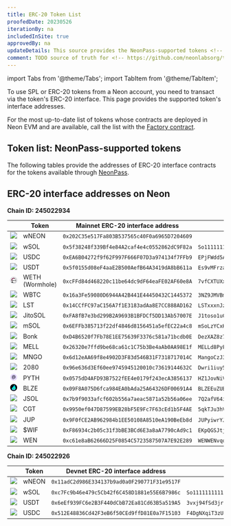 ```yaml
---
title: ERC-20 Token List
proofedDate: 20230526
iterationBy: na
includedInSite: true
approvedBy: na
updateDetails: This source provides the NeonPass-supported tokens <!-- https://github.com/neonlabsorg/neonpass-ui/blob/5588478e7d421d07dd21b8440e6e0d6dd91d5fca/src/token-transfer/services/tokens-list.service.ts#L175-L184 --> HOWEVER not clear on the token naming (e.g. what is W_BTC? also not clear on which chain this applies to also not clear how bridger is identified -- what would SOETH look like compared to WETH -- sollet vs wormhole wrapped ETH?)
comment: TODO source of truth for <!-- https://github.com/neonlabsorg/token-list/blob/17a7b46f5786f3ae05e68db927e6629ba397459e/tokenlist.json --> needs programmatic update from this page -- want to include bridger info too when that applies -- is this possible? NB only full code block results in copy option -- tried this in HTML table and it is not compatible
---
```


import Tabs from '@theme/Tabs';
import TabItem from '@theme/TabItem';

To use SPL or ERC-20 tokens from a Neon account, you need to transact via the token's ERC-20 interface. This page provides the supported token's interface addresses.

<!-- When performing operations on tokens in the Neon EVM, it is important to know which token symbol or address can be used. Having a list of possible tokens available, you can easily navigate when choosing the token you need. -->

For the most up-to-date list of tokens whose contracts are deployed in Neon EVM and are available, call the list with the [Factory contract](docs/developing/deploy_facilities/interacting_with_spl_tokens.md).

<!-- todo problem >> the repo is set to private, so end user does not have this option!
  For the most up-to-date list of tokens whose contracts are deployed in Neon EVM and are available, see the [neonlabsorg/token-list](https://github.com/neonlabsorg/token-list/) repository, or call the list with the [Factory contract](docs/developing/deploy_facilities/interacting_with_spl_tokens.md).
-->

## Token list: NeonPass-supported tokens

The following tables provide the addresses of ERC-20 interface contracts for the tokens available through [NeonPass](docs/developing/integrate/neon_transfer.mdx).

## ERC-20 interface addresses on Neon

<Tabs>
  <TabItem value="mainnet" label="Mainnet" default>

**Chain ID: 245022934**

|                                                                                                                                          | Token           | Mainnet ERC-20 interface address             | SPL address                                    |
| ---------------------------------------------------------------------------------------------------------------------------------------- | --------------- | -------------------------------------------- | ---------------------------------------------- |
| <img src="https://raw.githubusercontent.com/neonlabsorg/token-list/master/assets/wrapped-neon-logo.svg" className="coin-icon" />         | wNEON           | `0x202C35e517Fa803B537565c40F0a6965D7204609` |                                                |
| <img src="https://raw.githubusercontent.com/neonlabsorg/token-list/master/assets/solana-wsol-logo.svg" className="coin-icon" />          | wSOL            | `0x5f38248f339Bf4e84A2caf4e4c0552862dC9F82a` | `So11111111111111111111111111111111111111112`  |
| <img src="https://raw.githubusercontent.com/neonlabsorg/token-list/master/assets/usd-coin-usdc-logo.svg" className="coin-icon" />        | USDC            | `0xEA6B04272f9f62F997F666F07D3a974134f7FFb9` | `EPjFWdd5AufqSSqeM2qN1xzybapC8G4wEGGkZwyTDt1v` |
| <img src="https://raw.githubusercontent.com/neonlabsorg/token-list/master/assets/tether-usdt-logo.svg" className="coin-icon" />          | USDT            | `0x5f0155d08eF4aaE2B500AefB64A3419dA8bB611a` | `Es9vMFrzaCERmJfrF4H2FYD4KCoNkY11McCe8BenwNYB` |
| <img src="https://raw.githubusercontent.com/neonlabsorg/token-list/master/assets/wormhole-weth-logo.svg" className="coin-icon" />        | WETH (Wormhole) | `0xcFFd84d468220c11be64dc9dF64eaFE02AF60e8A` | `7vfCXTUXx5WJV5JADk17DUJ4ksgau7utNKj4b963voxs` |
| <img src="https://raw.githubusercontent.com/neonlabsorg/token-list/master/assets/wrapped-btc-wormhole-logo.svg" className="coin-icon" /> | WBTC            | `0x16a3Fe59080D6944A42B441E44450432C1445372` | `3NZ9JMVBmGAqocybic2c7LQCJScmgsAZ6vQqTDzcqmJh` |
| <img src="https://raw.githubusercontent.com/neonlabsorg/token-list/master/assets/liquid-staking-token-logo.svg" className="coin-icon" /> | LST             | `0x14CCfFC97aC156A7f1E3183adAa8E7CC888AD162` | `LSTxxxnJzKDFSLr4dUkPcmCf5VyryEqzPLz5j4bpxFp`  |
| <img src="https://raw.githubusercontent.com/neonlabsorg/token-list/master/assets/jitosol-token-logo.svg" className="coin-icon" />        | JitoSOL         | `0xFA8fB7e3bd299B2A9693B1BFDCf5DD13Ab57007E` | `J1toso1uCk3RLmjorhTtrVwY9HJ7X8V9yYac6Y7kGCPn` |
| <img src="https://raw.githubusercontent.com/neonlabsorg/token-list/master/assets/marinade-staked-sol-logo.svg" className="coin-icon" />  | mSOL            | `0x6EFFb385713f22df4846d8156451a5efEC22a4c8` | `mSoLzYCxHdYgdzU16g5QSh3i5K3z3KZK7ytfqcJm7So`  |
| <img src="https://raw.githubusercontent.com/neonlabsorg/token-list/master/assets/bonk-token-logo.svg" className="coin-icon" />           | Bonk            | `0xD4B6520f7Fb78E1EE75639F3376c581a71bcdb0E` | `DezXAZ8z7PnrnRJjz3wXBoRgixCa6xjnB7YaB1pPB263` |
| <img src="https://raw.githubusercontent.com/neonlabsorg/token-list/master/assets/Mellivora-token-logo.svg" className="coin-icon" />      | MELL            | `0x26320e7ffd9be68ca61c1C75b3Be4aAb0AA98E1f` | `MELLd8PyFoeNW3D5VaUe7L96eZeihtrzgLWrbKz5DR2`  |
| <img src="https://raw.githubusercontent.com/neonlabsorg/token-list/master/assets/mango-token-logo.svg" className="coin-icon" />          | MNGO            | `0x6d12eAA69f8e4902D3F83d546B31F7318717014C` | `MangoCzJ36AjZyKwVj3VnYU4GTonjfVEnJmvvWaxLac`  |
| <img src="https://raw.githubusercontent.com/neonlabsorg/token-list/master/assets/fidelion-token-logo.svg" className="coin-icon" />       | 2080            | `0x96e636d3Ef60ee9745945120010c73619144632C` | `Dwri1iuy5pDFf2u2GwwsH2MxjR6dATyDv9En9Jk8Fkof` |
| <img src="https://raw.githubusercontent.com/neonlabsorg/token-list/master/assets/pyth-token-logo.svg" className="coin-icon" />           | PYTH            | `0x0575dD4AFD93B7522fEE4e0179f243ecA3856137` | `HZ1JovNiVvGrGNiiYvEozEVgZ58xaU3RKwX8eACQBCt3` |
| <img src="https://raw.githubusercontent.com/neonlabsorg/token-list/master/assets/blaze-token-logo.svg" className="coin-icon" />          | BLZE            | `0x09F8A075D6fca984EA0bAda25A64326DF00691A4` | `BLZEEuZUBVqFhj8adcCFPJvPVCiCyVmh3hkJMrU8KuJA` |
| <img src="https://raw.githubusercontent.com/neonlabsorg/token-list/master/assets/jsol-logo.svg" className="coin-icon" />                 | JSOL            | `0x7b9f9033afcf602b556a7aeac5871a52b56a06ee` | `7Q2afV64in6N6SeZsAAB81TJzwDoD6zpqmHkzi9Dcavn` |
| <img src="https://raw.githubusercontent.com/neonlabsorg/token-list/master/assets/cgt-token-logo.svg" className="coin-icon" />            | CGT             | `0x9950ef047D87599EB28bF5E9Fc7F63cEd1b5F4AE` | `5qkTJu3hVd3SYToWpyHUmGfiLR48jj9oSz1WniV1UcgS` |
| <img src="https://raw.githubusercontent.com/neonlabsorg/token-list/master/assets/jupiter-logo.svg" className="coin-icon" />              | JUP             | `0x9F0fCE2AB962984b1EE50108A8510eA190BeEb8d` | `JUPyiwrYJFskUPiHa7hkeR8VUtAeFoSYbKedZNsDvCN`  |
| <img src="https://raw.githubusercontent.com/neonlabsorg/token-list/master/assets/dogwifhat-logo.png" className="coin-icon" />            | $WIF            | `0xF86934c2b05c31f3bBE3BCd6E3a8aA7790cAd9c1` | `EKpQGSJtjMFqKZ9KQanSqYXRcF8fBopzLHYxdM65zcjm` |
| <img src="https://raw.githubusercontent.com/neonlabsorg/token-list/master/assets/wen-logo.png" className="coin-icon" />                  | WEN             | `0xc61e8aB62666D25F0854C5723587507A7E92E289` | `WENWENvqqNya429ubCdR81ZmD69brwQaaBYY6p3LCpk`  |

</TabItem>
<TabItem value="devnet" label="Devnet">

**Chain ID: 245022926**

|                                                                                                                                   | Token | Devnet ERC-20 interface address              | SPL address                                    |
| --------------------------------------------------------------------------------------------------------------------------------- | ----- | -------------------------------------------- | ---------------------------------------------- |
| <img src="https://raw.githubusercontent.com/neonlabsorg/token-list/master/assets/wrapped-neon-logo.svg" className="coin-icon" />  | wNEON | `0x11adC2d986E334137b9ad0a0F290771F31e9517F` |                                                |
| <img src="https://raw.githubusercontent.com/neonlabsorg/token-list/master/assets/solana-wsol-logo.svg" className="coin-icon" />   | wSOL  | `0xc7Fc9b46e479c5Cb42f6C458D1881e55E6B7986c` | `So11111111111111111111111111111111111111112`  |
| <img src="https://raw.githubusercontent.com/neonlabsorg/token-list/master/assets/tether-usdt-logo.svg" className="coin-icon" />   | USDT  | `0x6eEf939FC6e2B3F440dCbB72Ea81Cd63B5a519A5` | `3vxj94fSd3jrhaGAwaEKGDPEwn5Yqs81Ay5j1BcdMqSZ` |
| <img src="https://raw.githubusercontent.com/neonlabsorg/token-list/master/assets/usd-coin-usdc-logo.svg" className="coin-icon" /> | USDC  | `0x512E48836Cd42F3eB6f50CEd9ffD81E0a7F15103` | `F4DgNXqiT3zUQA7dhqN5VzEPkRcd8vtqFwpJSwEEvnz5` |

</TabItem>
</Tabs>
